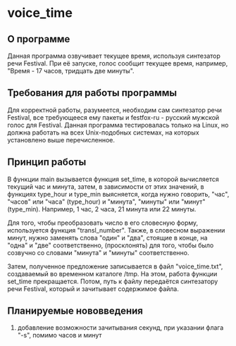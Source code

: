 # voice_time

## О программе
Данная программа озвучивает текущее время, используя синтезатор речи Festival. При её запуске, голос сообщит текущее время,
например, "Время - 17 часов, тридцать две минуты".

## Требования для работы программы

Для корректной работы, разумеется, необходим сам синтезатор речи Festival, все требующееся ему пакеты и
festfox-ru - русский мужской голос для Festival. Данная программа тестировалась только на Linux, но должна работать
на всех Unix-подобных системах, на которых установлено выше перечисленное.

## Принцип работы

В функции main вызывается функция set_time, в которой вычисляется текущий час и минута, затем, в зависимости от этих 
значений, в функциях type_hour и type_min выясняется, когда нужно говорить, "час", "часов" или "часа" (type_hour) и 
"минута", "минуты" или "минут" (type_min).
Например, 1 час, 2 часа, 21 минута или 22 минуты.

Для того, чтобы преобразовать число в его словесную форму, используется функция "transl_number".
Также, в словесном выражении минут, нужно заменять слова "один" и "два", стоящие в конце, на "одна" и "две" 
соответственно, (просклонять) для того, чтобы было созвучно со словами "минута" и "минуты" соответственно.

Затем, полученное предложение записывается в файл "voice_time.txt", создаваемый во временном каталоге /tmp. На этом, 
работа функции set_time прекращается.
Потом, путь к файлу передаётся синтезатору речи Festival, который и зачитывает содержимое файла.

## Планируемые нововведения

1. добавление возможности зачитывания секунд, при указании флага "-s", помимо часов и минут
